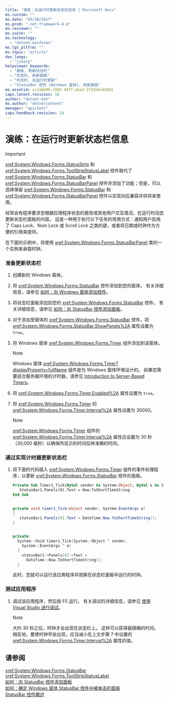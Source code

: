 ```yaml
---
title: "演练：在运行时更新状态栏信息 | Microsoft Docs"
ms.custom: ""
ms.date: "03/30/2017"
ms.prod: ".net-framework-4.6"
ms.reviewer: ""
ms.suite: ""
ms.technology: 
  - "dotnet-winforms"
ms.tgt_pltfrm: ""
ms.topic: "article"
dev_langs: 
  - "jsharp"
helpviewer_keywords: 
  - "面板, 刷新状态栏"
  - "状态栏, 刷新面板"
  - "状态栏, 在运行时更新"
  - "StatusBar 控件 [Windows 窗体], 刷新面板"
ms.assetid: cc2abb06-c082-49f7-a5a3-2fd1bbcb58d1
caps.latest.revision: 18
author: "dotnet-bot"
ms.author: "dotnetcontent"
manager: "wpickett"
caps.handback.revision: 18
---
```

# 演练：在运行时更新状态栏信息
> [!IMPORTANT]
>  <xref:System.Windows.Forms.StatusStrip> 和 <xref:System.Windows.Forms.ToolStripStatusLabel> 控件取代了 <xref:System.Windows.Forms.StatusBar> 和 <xref:System.Windows.Forms.StatusBarPanel> 控件并添加了功能；但是，可以选择保留 <xref:System.Windows.Forms.StatusBar> 和 <xref:System.Windows.Forms.StatusBarPanel> 控件以实现向后兼容并供将来使用。  
  
 经常会有程序要求您根据应用程序状态的更改或其他用户交互情况，在运行时动态更新状态栏面板的内容。  这是一种用于执行以下任务的常用方式：通知用户启用了 Caps Lock、Num Lock 或 Scroll Lock 之类的键，或者将日期或时钟作为方便的引用来提供。  
  
 在下面的示例中，将使用 <xref:System.Windows.Forms.StatusBarPanel> 类的一个实例来承载时钟。  
  
### 准备更新状态栏  
  
1.  创建新的 Windows 窗体。  
  
2.  将 <xref:System.Windows.Forms.StatusBar> 控件添加到您的窗体。  有关详细信息，请参见 [如何：向 Windows 窗体添加控件](../../../../docs/framework/winforms/controls/how-to-add-controls-to-windows-forms.md)。  
  
3.  将状态栏面板添加到您的 <xref:System.Windows.Forms.StatusBar> 控件。  有关详细信息，请参见 [如何：向 StatusBar 控件添加面板](../../../../docs/framework/winforms/controls/how-to-add-panels-to-a-statusbar-control.md)。  
  
4.  对于添加至窗体的 <xref:System.Windows.Forms.StatusBar> 控件，将 <xref:System.Windows.Forms.StatusBar.ShowPanels%2A> 属性设置为 `true`。  
  
5.  将 Windows 窗体 <xref:System.Windows.Forms.Timer> 组件添加到该窗体。  
  
    > [!NOTE]
    >  Windows 窗体 <xref:System.Windows.Forms.Timer?displayProperty=fullName> 组件是为 Windows 窗体环境设计的。  如果您需要适合服务器环境的计时器，请参见 [Introduction to Server\-Based Timers](http://msdn.microsoft.com/zh-cn/adc0bc0a-a519-4812-bafc-fb9d1a5801fc)。  
  
6.  将 <xref:System.Windows.Forms.Timer.Enabled%2A> 属性设置为 `true`。  
  
7.  将 <xref:System.Windows.Forms.Timer> 的 <xref:System.Windows.Forms.Timer.Interval%2A> 属性设置为 30000。  
  
    > [!NOTE]
    >  <xref:System.Windows.Forms.Timer> 组件的 <xref:System.Windows.Forms.Timer.Interval%2A> 属性应设置为 30 秒（30,000 毫秒）以确保所显示的时间反映准确的时间。  
  
### 通过实现计时器更新状态栏  
  
1.  将下面的代码插入 <xref:System.Windows.Forms.Timer> 组件的事件处理程序，以更新 <xref:System.Windows.Forms.StatusBar> 控件的面板。  
  
    ```vb  
    Private Sub Timer1_Tick(ByVal sender As System.Object, ByVal e As System.EventArgs) Handles Timer1.Tick  
       StatusBar1.Panels(0).Text = Now.ToShortTimeString  
    End Sub  
  
    ```  
  
    ```csharp  
    private void timer1_Tick(object sender, System.EventArgs e)  
    {  
       statusBar1.Panels[0].Text = DateTime.Now.ToShortTimeString();  
    }  
  
    ```  
  
    ```cpp  
    private:  
      System::Void timer1_Tick(System::Object ^ sender,  
        System::EventArgs ^ e)  
      {  
        statusBar1->Panels[0]->Text =  
          DateTime::Now.ToShortTimeString();  
      }  
    ```  
  
     此时，您就可以运行该应用程序并观察在状态栏面板中运行的时钟。  
  
### 测试应用程序  
  
1.  调试该应用程序，然后按 F5 运行。  有关调试的详细信息，请参见 [使用 Visual Studio 进行调试](../Topic/Debugging%20in%20Visual%20Studio.md)。  
  
    > [!NOTE]
    >  大约 30 秒之后，时钟才会出现在状态栏上。  这样可以获得最精确的时间。  相反地，要使时钟早些出现，应当减小在上文步骤 7 中设置的 <xref:System.Windows.Forms.Timer.Interval%2A> 属性的值。  
  
## 请参阅  
 <xref:System.Windows.Forms.StatusBar>   
 <xref:System.Windows.Forms.ToolStripStatusLabel>   
 [如何：向 StatusBar 控件添加面板](../../../../docs/framework/winforms/controls/how-to-add-panels-to-a-statusbar-control.md)   
 [如何：确定 Windows 窗体 StatusBar 控件中被单击的面板](../../../../docs/framework/winforms/controls/determine-which-panel-wf-statusbar-control-was-clicked.md)   
 [StatusBar 控件概述](../../../../docs/framework/winforms/controls/statusbar-control-overview-windows-forms.md)